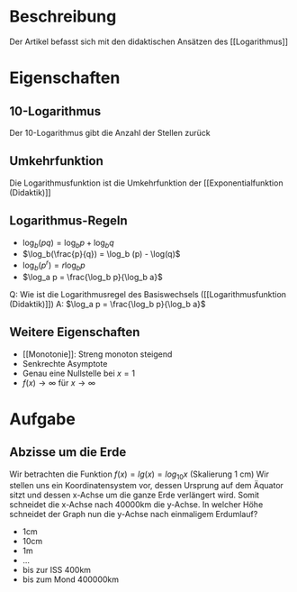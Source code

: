 # Beschreibung
Der Artikel befasst sich mit den didaktischen Ansätzen des [[Logarithmus]]


# Eigenschaften
## 10-Logarithmus
Der 10-Logarithmus gibt die Anzahl der Stellen zurück

## Umkehrfunktion
Die Logarithmusfunktion ist die Umkehrfunktion der [[Exponentialfunktion (Didaktik)]]

## Logarithmus-Regeln
- $\log_b(pq)=\log_b p+\log_b q$
- $\log_b(\frac{p}{q}) = \log_b (p) - \log(q)$
- $\log_b(p^r) = r\log_b p$
- $\log_a p = \frac{\log_b p}{\log_b a}$

Q: Wie ist die Logarithmusregel des Basiswechsels ([[Logarithmusfunktion (Didaktik)]])
A: $\log_a p = \frac{\log_b p}{\log_b a}$

## Weitere Eigenschaften
- [[Monotonie]]: Streng monoton steigend
- Senkrechte Asymptote
- Genau eine Nullstelle bei $x =1$
- $f(x) \to \infty$ für $x \to \infty$


# Aufgabe
## Abzisse um die Erde
Wir betrachten die Funktion $f(x) = lg(x) = log_{10}x$ (Skalierung 1 cm)
Wir stellen uns ein Koordinatensystem vor, dessen Ursprung auf dem Äquator sitzt und dessen x-Achse um die ganze Erde verlängert wird. Somit schneidet die x-Achse nach 40000km die y-Achse. In welcher Höhe schneidet der Graph nun die y-Achse nach einmaligem Erdumlauf?
- 1cm
- 10cm
- 1m
- ...
- bis zur ISS 400km
- bis zum Mond 400000km
